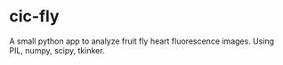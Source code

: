 cic-fly
=======

A small python app to analyze fruit fly heart fluorescence images. Using PIL, numpy, scipy, tkinker.
